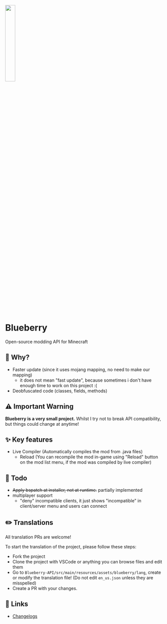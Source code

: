 <img width=25% height=25% src="https://user-images.githubusercontent.com/19150229/111063610-04f4bf00-84f3-11eb-9e39-a37c02dd7cd0.png"></img>

# Blueberry

Open-source modding API for Minecraft

## 🤔 Why?
- Faster update (since it uses mojang mapping, no need to make our mapping)
  - it does not mean "fast update", because sometimes i don't have enough time to work on this project :(
- Deobfuscated code (classes, fields, methods)

## ⚠️ Important Warning
**Blueberry is a very small project.**
Whilst I try not to break API compatibility, but things could change at anytime!

## ✨ Key features
- Live Compiler (Automatically compiles the mod from .java files)
  - Reload (You can recompile the mod in-game using "Reload" button on the mod list menu, if the mod was compiled by live compiler)

## 📝 Todo
- ~~Apply bspatch at installer, not at runtime.~~ partially implemented
- multiplayer support
  - "deny" incompatible clients, it just shows "incompatible" in client/server menu and users can connect

## ✏️ Translations
All translation PRs are welcome!

To start the translation of the project, please follow these steps:
- Fork the project
- Clone the project with VSCode or anything you can browse files and edit them
- Go to `Blueberry-API/src/main/resources/assets/blueberry/lang`, create or modify the translation file! (Do not edit `en_us.json` unless they are misspelled)
- Create a PR with your changes.

## 🔗 Links
- [Changelogs](https://cl-b.acrylicstyle.xyz/)
